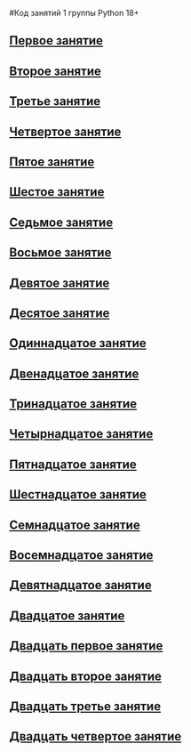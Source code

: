 
#Код занятий 1 группы Python 18+
## <a href=""> Первое занятие</a>
## <a href="https://github.com/isakura313/python_18_2_2"> Второе занятие</a>
## <a href="https://github.com/isakura313/third_22"> Третье занятие</a>
## <a href="https://github.com/isakura313/24_04"> Четвертое занятие</a>

## <a href="https://github.com/isakura313/29_1.git"> Пятое занятие</a>
## <a href="https://github.com/isakura313/01_1_1"> Шестое занятие</a>
## <a href="https://github.com/isakura313/6_05.git"> Седьмое занятие</a>
## <a href="https://github.com/isakura313/8_05"> Восьмое занятие</a>
## <a href="https://github.com/isakura313/13_05.git"> Девятое занятие</a>
## <a href="https://github.com/isakura313/15_05_3"> Десятое занятие</a>
## <a href="https://github.com/isakura313/15_05_3"> Одиннадцатое занятие</a>
## <a href="https://github.com/isakura313/22_05.git"> Двенадцатое занятие</a>
## <a href="https://github.com/isakura313/27_05_01"> Тринадцатое занятие </a>
## <a href="https://github.com/isakura313/29_14_02">Четырнадцатое занятие</a>
## <a href="https://github.com/isakura313/03_15">Пятнадцатое занятие</a>
## <a href="https://github.com/isakura313/05_16_01"> Шестнадцатое занятие</a>
## <a href="https://colab.research.google.com/drive/1KlTZ04DZLqacvits13El-_Y7r_8wtZJe?usp=sharing"> Семнадцатое занятие</a>
## <a href="https://colab.research.google.com/drive/1KlTZ04DZLqacvits13El-_Y7r_8wtZJe?usp=sharing"> Восемнадцатое занятие</a>
## <a href="https://colab.research.google.com/drive/1kpIMa6PkfwqmvRXggfAbpIuThAnfXjOD?usp=sharing   https://github.com/isakura313/16_01">  Девятнадцатое занятие</a>
## <a href="https://colab.research.google.com/drive/1kpIMa6PkfwqmvRXggfAbpIuThAnfXjOD?usp=sharing"> Двадцатое занятие</a>
## <a href="https://github.com/isakura313/26_01_web"> Двадцать первое занятие</a>
## <a href="https://github.com/isakura313/BLOG_DJANGO"> Двадцать второе занятие</a>
## <a href="https://github.com/isakura313/BLOG_DJANGO"> Двадцать третье занятие </a>
## <a href="https://github.com/isakura313/BLOG_DJANGO.git"> Двадцать четвертое занятие </a>




